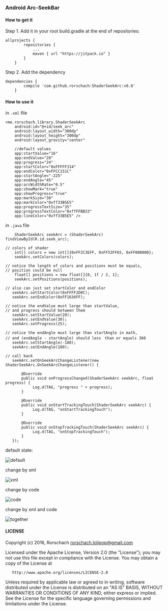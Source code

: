 ### Android Arc-SeekBar

#### How to get it

Step 1. Add it in your root build.gradle at the end of repositories:
```
allprojects {
        repositories {
            ...
            maven { url "https://jitpack.io" }
        }
    }
```

Step 2. Add the dependency
```
dependencies {
        compile 'com.github.rorschach:ShaderSeekArc:v0.8'
    }
```

#### How to use it 

in `.xml` file
```
<me.rorschach.library.ShaderSeekArc
    android:id="@+id/seek_arc"
    android:layout_width="300dp"
    android:layout_height="300dp"
    android:layout_gravity="center" 

    //default values
    app:startValue="16"
    app:endValue="28"
    app:progress="24"
    app:startColor="0xFFFFF314"
    app:endColor="0xFFCC151C"
    app:startAngle="-225"
    app:endAngle="45"
    app:arcWidthRate="0.5"
    app:showMark="true" 
    app:showProgress="true"
    app:markSize="30"
    app:markColor="0xff33B5E5"
    app:progressTextSize="35"
    app:progressTextColor="0xffFFBB33"
    app:lineColor="0xff33B5E5" />
```



in `.java` file
```
    ShaderSeekArc seekArc = (ShaderSeekArc) findViewById(R.id.seek_arc);

// colors of shader
    int[] colors = new int[]{0xFF2C3EFF, 0xFF53FF65, 0xFF000000};
    seekArc.setColors(colors);

// notice the length of colors and positions must be equals, 
// position could be null
    float[] positions = new float[]{0, 1f / 2, 1};
    seekArc.setPositions(positions);

// also can just set startColor and endColor
   seekArc.setStartColor(0xFFFF2D0C);
   seekArc.setEndColor(0xFF1636FF);

// notice the endValue must large than startValue, 
// and progress should between them
   seekArc.setStartValue(20);
   seekArc.setEndValue(30);
   seekArc.setProgress(25);

// notice the endAngle must large than startAngle in math,
// and (endAngle - startAngle) should less　than or equals 360
   seekArc.setStartAngle(-180);
   seekArc.setEndAngle(180);

// call back
   seekArc.setOnSeekArcChangeListener(new ShaderSeekArc.OnSeekArcChangeListener() {

       @Override
       public void onProgressChanged(ShaderSeekArc seekArc, float progress) {
            Log.d(TAG, "progress " + progress);
       }

       @Override
       public void onStartTrackingTouch(ShaderSeekArc seekArc) {
            Log.d(TAG, "onStartTrackingTouch");
       }

       @Override
       public void onStopTrackingTouch(ShaderSeekArc seekArc) {
            Log.d(TAG, "onStopTrackingTouch");
       }
   });
```


default state:

![default](https://raw.githubusercontent.com/rorschach/ShaderSeekArc/master/screenshots/default.png)

change by xml

![xml](https://raw.githubusercontent.com/rorschach/ShaderSeekArc/master/screenshots/custom_xml.png)

change by code

![code](https://raw.githubusercontent.com/rorschach/ShaderSeekArc/master/screenshots/custom_code.png)

change by xml and code

![together](https://raw.githubusercontent.com/rorschach/ShaderSeekArc/master/screenshots/custom_xml_plus_code.png)

#### LICENSE

   Copyright (c) 2016, Rorschach <rorschach.lolipop@gmail.com>

   Licensed under the Apache License, Version 2.0 (the "License");
   you may not use this file except in compliance with the License.
   You may obtain a copy of the License at

       http://www.apache.org/licenses/LICENSE-2.0

   Unless required by applicable law or agreed to in writing, software
   distributed under the License is distributed on an "AS IS" BASIS,
   WITHOUT WARRANTIES OR CONDITIONS OF ANY KIND, either express or implied.
   See the License for the specific language governing permissions and
   limitations under the License.